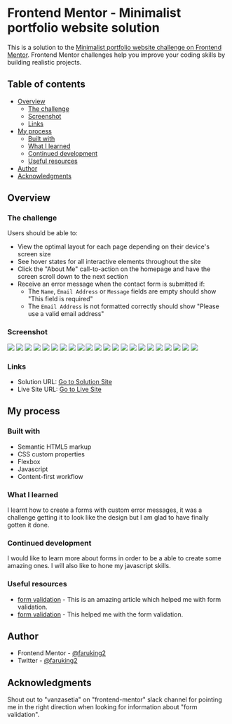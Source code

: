 # Frontend Mentor - Minimalist portfolio website solution

This is a solution to the [Minimalist portfolio website challenge on Frontend Mentor](https://www.frontendmentor.io/challenges/minimalist-portfolio-website-LMy-ZRyiE). Frontend Mentor challenges help you improve your coding skills by building realistic projects. 

## Table of contents

- [Overview](#overview)
  - [The challenge](#the-challenge)
  - [Screenshot](#screenshot)
  - [Links](#links)
- [My process](#my-process)
  - [Built with](#built-with)
  - [What I learned](#what-i-learned)
  - [Continued development](#continued-development)
  - [Useful resources](#useful-resources)
- [Author](#author)
- [Acknowledgments](#acknowledgments)


## Overview

### The challenge

Users should be able to:

- View the optimal layout for each page depending on their device's screen size
- See hover states for all interactive elements throughout the site
- Click the "About Me" call-to-action on the homepage and have the screen scroll down to the next section
- Receive an error message when the contact form is submitted if:
  - The `Name`, `Email Address` or `Message` fields are empty should show "This field is required"
  - The `Email Address` is not formatted correctly should show "Please use a valid email address"

### Screenshot
![](./screenshots/home-desktop.png)
![](./starter-code/screenshots/home_tablet.png)
![](./screenshots/home_mobile.png)
![](starter-code\screenshots\portfolio_desktop.png)
![](starter-code\screenshots\portfolio_tablet.png)
![](starter-code\screenshots\portfolio_mobile.png)
![](starter-code\screenshots\manage_desktop.png)
![](starter-code\screenshots\manage_tablet.png)
![](starter-code\screenshots\manage_mobile.png)
![](starter-code\screenshots\bookmark_desktop.png)
![](starter-code\screenshots\bookmark_tablet.png)
![](starter-code\screenshots\bookmark_mobile.png)
![](starter-code\screenshots\insure_desktop.png)
![](starter-code\screenshots\insure_tablet.png)
![](starter-code\screenshots\insure_mobile.png)
![](starter-code\screenshots\fylo_desktop.png)
![](starter-code\screenshots\fylo_tablet.png)
![](starter-code\screenshots\fylo_mobile.png)
![](starter-code\screenshots\contact_desktop.png)
![](starter-code\screenshots\contact_tablet.png)
![](starter-code\screenshots\contact_mobile.png)
![](starter-code\screenshots\contact_menu.png)

### Links

- Solution URL: [Go to Solution Site](https://your-solution-url.com)
- Live Site URL: [Go to Live Site](https://minimalist-portfolio-website-2i9rer9co-faruking.vercel.app)

## My process

### Built with

- Semantic HTML5 markup
- CSS custom properties
- Flexbox
- Javascript
- Content-first workflow


### What I learned

I learnt how to create a forms with custom error messages, it was a challenge getting it to look like the design but I am glad to have finally gotten it done.  



### Continued development

I would like to learn more about forms in order to be a able to create some amazing ones. I will also like to hone my javascript skills. 

### Useful resources

- [form validation](https://css-tricks.com/form-validation-ux-html-css/) - This is an amazing article which helped me with form validation.
- [form validation](https://www.w3schools.com) -  This helped me with the form validation.

## Author
- Frontend Mentor - [@faruking2](https://www.frontendmentor.io/profile/faruking2)
- Twitter - [@faruking2](https://www.twitter.com/faruking2)

## Acknowledgments

Shout out to "vanzasetia" on "frontend-mentor" slack channel for pointing me in the right direction when looking for information about "form validation".  

